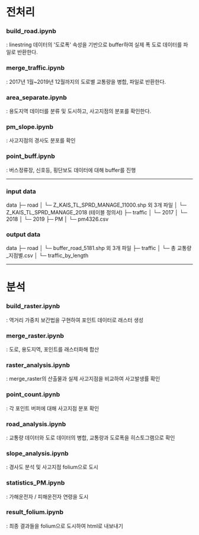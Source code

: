 

# 전처리

### build_road.ipynb
: linestring 데이터의 '도로폭' 속성을 기반으로 buffer하여 실제 폭 도로 데이터를 파일로 반환한다.

### merge_traffic.ipynb
: 2017년 1월~2019년 12월까지의 도로별 교통량을 병합, 파일로 반환한다.

### area_separate.ipynb
: 용도지역 데이터를 분류 및 도시하고, 사고지점의 분포를 확인한다.

### pm_slope.ipynb
: 사고지점의 경사도 분포를 확인

### point_buff.ipynb
: 버스정류장, 신호등, 횡단보도 데이터에 대해 buffer를 진행

---

### input data

data
├─ road
│  └─ Z_KAIS_TL_SPRD_MANAGE_11000.shp 외 3개 파일
│  └─ Z_KAIS_TL_SPRD_MANAGE_2018 (테이블 정의서)
├─ traffic
│  └─ 2017
│  └─ 2018
│  └─ 2019
├─ PM
│  └─ pm4326.csv

### output data

data
├─ road
│  └─ buffer_road_5181.shp 외 3개 파일
├─ traffic
│  └─ 총 교통량_지점별.csv
│  └─ traffic_by_length

---

# 분석

### build_raster.ipynb
: 역거리 가중치 보간법을 구현하여 포인트 데이터로 래스터 생성

### merge_raster.ipynb
: 도로, 용도지역, 포인트를 래스터화해 합산

### raster_analysis.ipynb
: merge_raster의 산출물과 실제 사고지점을 비교하여 사고발생률 확인

### point_count.ipynb
: 각 포인트 버퍼에 대해 사고지점 분포 확인

### road_analysis.ipynb
: 교통량 데이터와 도로 데이터의 병합, 교통량과 도로폭을 히스토그램으로 확인

### slope_analysis.ipynb
: 경사도 분석 및 사고지점 folium으로 도시

### statistics_PM.ipynb
: 가해운전자 / 피해운전자 연령을 도시

### result_folium.ipynb
: 최종 결과들을 folium으로 도시하여 html로 내보내기